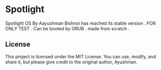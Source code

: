 # Spotlight
Spotlight OS By Aayushman Bishnoi has reached its stable version . FOR ONLY TEST . Can be booted by GRUB . made from scratch . 
## License
This project is licensed under the MIT License. You can use, modify, and share it, but please give credit to the original author, Ayushman.
